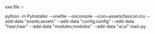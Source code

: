 exe file :- 

python -m PyInstaller --onefile --noconsole --icon=assets/favicon.ico --add-data "assets;assets" --add-data "config;config" --add-data "haar;haar" --add-data "modules;modules" --add-data "ui;ui" main.py
